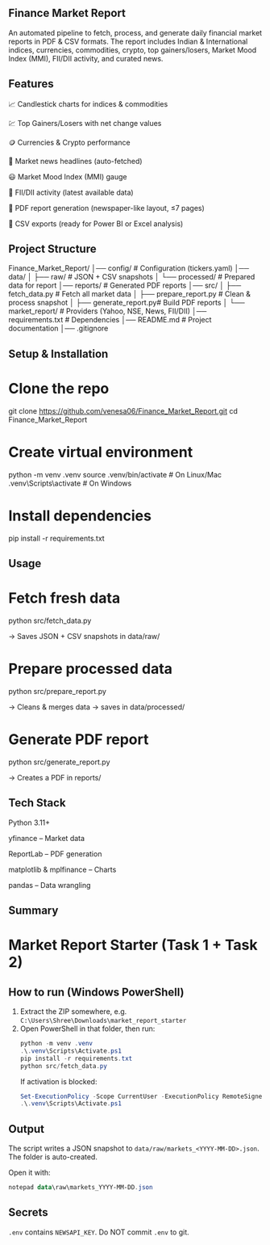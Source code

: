 ## Finance Market Report

An automated pipeline to fetch, process, and generate daily financial market reports in PDF & CSV formats.
The report includes Indian & International indices, currencies, commodities, crypto, top gainers/losers, Market Mood Index (MMI), FII/DII activity, and curated news.

## Features

📈 Candlestick charts for indices & commodities

💹 Top Gainers/Losers with net change values

🪙 Currencies & Crypto performance

📰 Market news headlines (auto-fetched)

😃 Market Mood Index (MMI) gauge

🏦 FII/DII activity (latest available data)

📑 PDF report generation (newspaper-like layout, ≤7 pages)

🔄 CSV exports (ready for Power BI or Excel analysis)

## Project Structure
Finance_Market_Report/
│── config/               # Configuration (tickers.yaml)
│── data/
│   ├── raw/              # JSON + CSV snapshots
│   └── processed/        # Prepared data for report
│── reports/              # Generated PDF reports
│── src/
│   ├── fetch_data.py     # Fetch all market data
│   ├── prepare_report.py # Clean & process snapshot
│   ├── generate_report.py# Build PDF reports
│   └── market_report/    # Providers (Yahoo, NSE, News, FII/DII)
│── requirements.txt      # Dependencies
│── README.md             # Project documentation
│── .gitignore


## Setup & Installation

# Clone the repo

git clone https://github.com/venesa06/Finance_Market_Report.git
cd Finance_Market_Report


# Create virtual environment

python -m venv .venv
source .venv/bin/activate   # On Linux/Mac
.venv\Scripts\activate      # On Windows


# Install dependencies

pip install -r requirements.txt

## Usage
# Fetch fresh data

python src/fetch_data.py


→ Saves JSON + CSV snapshots in data/raw/

# Prepare processed data

python src/prepare_report.py


→ Cleans & merges data → saves in data/processed/

# Generate PDF report

python src/generate_report.py


→ Creates a PDF in reports/

## Tech Stack

Python 3.11+

yfinance
 – Market data

ReportLab
 – PDF generation

matplotlib
 & mplfinance
 – Charts

pandas
 – Data wrangling

## Summary
# Market Report Starter (Task 1 + Task 2)

## How to run (Windows PowerShell)
1. Extract the ZIP somewhere, e.g. `C:\Users\Shree\Downloads\market_report_starter`
2. Open PowerShell in that folder, then run:
   ```powershell
   python -m venv .venv
   .\.venv\Scripts\Activate.ps1
   pip install -r requirements.txt
   python src/fetch_data.py
   ```
   If activation is blocked:
   ```powershell
   Set-ExecutionPolicy -Scope CurrentUser -ExecutionPolicy RemoteSigned
   .\.venv\Scripts\Activate.ps1
   ```

## Output
The script writes a JSON snapshot to `data/raw/markets_<YYYY-MM-DD>.json`. The folder is auto-created.

Open it with:
```powershell
notepad data\raw\markets_YYYY-MM-DD.json
```

## Secrets
`.env` contains `NEWSAPI_KEY`. Do NOT commit `.env` to git.



